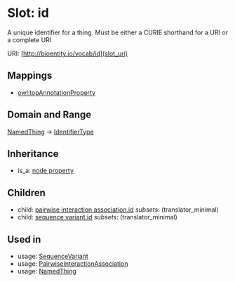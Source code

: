 # Slot: id


A unique identifier for a thing. Must be either a CURIE shorthand for a URI or a complete URI

URI: [http://bioentity.io/vocab/id](slot_uri)
## Mappings

 * [owl:topAnnotationProperty](http://purl.obolibrary.org/obo/owl_topAnnotationProperty)
## Domain and Range

[NamedThing](NamedThing.md) -> [IdentifierType](IdentifierType.md)
## Inheritance

 *  is_a: [node property](node_property.md)
## Children

 *  child: [pairwise interaction association.id](pairwise_interaction_association_id.md) *subsets*: (translator_minimal)
 *  child: [sequence variant.id](sequence_variant_id.md) *subsets*: (translator_minimal)
## Used in

 *  usage: [SequenceVariant](SequenceVariant.md)
 *  usage: [PairwiseInteractionAssociation](PairwiseInteractionAssociation.md)
 *  usage: [NamedThing](NamedThing.md)
